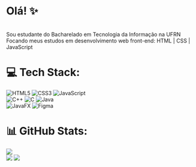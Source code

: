 #  Olá! ✨

<br>Sou estudante do Bacharelado em Tecnologia da Informação na UFRN<br>
Focando meus estudos em desenvolvimento web front-end: HTML | CSS | JavaScript 

# 💻 Tech Stack:
![HTML5](https://img.shields.io/badge/html5-%23E34F26.svg?style=for-the-badge&logo=html5&logoColor=white) 
![CSS3](https://img.shields.io/badge/css3-%231572B6.svg?style=for-the-badge&logo=css3&logoColor=white) 
![JavaScript](https://img.shields.io/badge/javascript-%23323330.svg?style=for-the-badge&logo=javascript&logoColor=%23F7DF1E) <br/>
![C++](https://img.shields.io/badge/c++-%2300599C.svg?style=for-the-badge&logo=c%2B%2B&logoColor=white) 
![C](https://img.shields.io/badge/c-%2300599C.svg?style=for-the-badge&logo=c&logoColor=white) 
![Java](https://img.shields.io/badge/java-%23ED8B00.svg?style=for-the-badge&logo=openjdk&logoColor=white)  
![JavaFX](https://img.shields.io/badge/javafx-%23FF0000.svg?style=for-the-badge&logo=javafx&logoColor=white) 
![Figma](https://img.shields.io/badge/figma-%23F24E1E.svg?style=for-the-badge&logo=figma&logoColor=white) 
 

# 📊 GitHub Stats:
![](https://github-readme-stats.vercel.app/api?username=VanessaMurer&theme=tokyonight&hide_border=true&include_all_commits=true&count_private=true)<br/>
![](https://github-readme-stats.vercel.app/api/top-langs/?username=VanessaMurer&theme=tokyonight&hide_border=true&include_all_commits=true&count_private=true&layout=compact)
![](https://github-profile-trophy.vercel.app/?username=VanessaMurer&theme=tokyonight&no-frame=true&no-bg=false&margin-w=4)

<!-- Proudly created with GPRM ( https://gprm.itsvg.in ) -->
